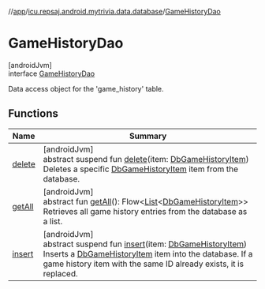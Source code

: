 //[app](../../../index.md)/[icu.repsaj.android.mytrivia.data.database](../index.md)/[GameHistoryDao](index.md)

# GameHistoryDao

[androidJvm]\
interface [GameHistoryDao](index.md)

Data access object for the 'game_history' table.

## Functions

| Name                 | Summary                                                                                                                                                                                                                                                                                                                                                                                                |
|----------------------|--------------------------------------------------------------------------------------------------------------------------------------------------------------------------------------------------------------------------------------------------------------------------------------------------------------------------------------------------------------------------------------------------------|
| [delete](delete.md)  | [androidJvm]<br>abstract suspend fun [delete](delete.md)(item: [DbGameHistoryItem](../../icu.repsaj.android.mytrivia.data.database.entities/-db-game-history-item/index.md))<br>Deletes a specific [DbGameHistoryItem](../../icu.repsaj.android.mytrivia.data.database.entities/-db-game-history-item/index.md) item from the database.                                                                |
| [getAll](get-all.md) | [androidJvm]<br>abstract fun [getAll](get-all.md)(): Flow&lt;[List](https://kotlinlang.org/api/latest/jvm/stdlib/kotlin.collections/-list/index.html)&lt;[DbGameHistoryItem](../../icu.repsaj.android.mytrivia.data.database.entities/-db-game-history-item/index.md)&gt;&gt;<br>Retrieves all game history entries from the database as a list.                                                       |
| [insert](insert.md)  | [androidJvm]<br>abstract suspend fun [insert](insert.md)(item: [DbGameHistoryItem](../../icu.repsaj.android.mytrivia.data.database.entities/-db-game-history-item/index.md))<br>Inserts a [DbGameHistoryItem](../../icu.repsaj.android.mytrivia.data.database.entities/-db-game-history-item/index.md) item into the database. If a game history item with the same ID already exists, it is replaced. |
